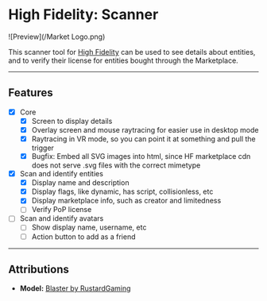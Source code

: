 # High Fidelity: Scanner

![Preview](/Market Logo.png)

This scanner tool for [High Fidelity](https://highfidelity.com) can be used to see details about entities, and to
verify their license for entities bought through the Marketplace.

---

## Features

- [x] Core
  - [x] Screen to display details
  - [x] Overlay screen and mouse raytracing for easier use in desktop mode
  - [x] Raytracing in VR mode, so you can point it at something and pull the trigger
  - [x] Bugfix: Embed all SVG images into html, since HF marketplace cdn does not serve .svg files with the correct mimetype
- [x] Scan and identify entities
  - [x] Display name and description
  - [x] Display flags, like dynamic, has script, collisionless, etc
  - [x] Display marketplace info, such as creator and limitedness
  - [ ] Verify PoP license
- [ ] Scan and identify avatars
  - [ ] Show display name, username, etc
  - [ ] Action button to add as a friend

---

## Attributions

- **Model:** [Blaster by RustardGaming](https://sketchfab.com/models/c329ef00eba7436a9432fb1b871e756b)
